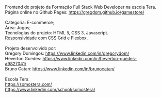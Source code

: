Frontend do projeto da Formação Full Stack Web Developer na escola Tera.<br>
Página online no Github Pages: https://gregdom.github.io/gamestore/<br>
<br>
Categoria: E-commerce;<br>
Área: Jogos;<br>
Tecnologias do projeto: HTML 5, CSS 3, Javascript.<br>
Responsividade com CSS Grid e Flexbox.<br>
<br>
Projeto desenvolvido por:<br>
Gregory Domingos: https://www.linkedin.com/in/gregorydom/ <br>
Heverton Guedes: https://www.linkedin.com/in/heverton-guedes-a9827041/ <br>
Bruno Catan: https://www.linkedin.com/in/brunocatan/ <br>
<br>
Escola Tera:<br>
https://somostera.com/ <br>
https://www.linkedin.com/school/somostera/
